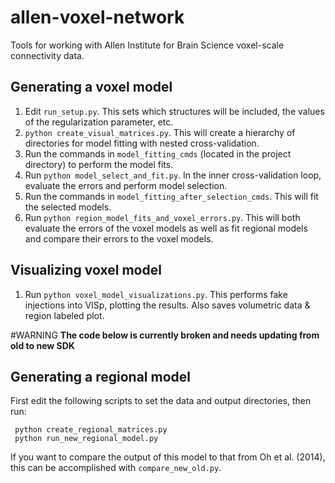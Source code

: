 allen-voxel-network
===================

Tools for working with Allen Institute for Brain Science voxel-scale 
connectivity data.

Generating a voxel model
------------------------

1. Edit `run_setup.py`. This sets which structures will be
   included, the values of the regularization parameter, etc.
2. `python create_visual_matrices.py`. This will create a hierarchy of 
   directories for model fitting with nested cross-validation.
3. Run the commands in `model_fitting_cmds` (located in the project directory) 
   to perform the model fits.
4. Run `python model_select_and_fit.py`. In the inner cross-validation loop,
   evaluate the errors and perform model selection.
5. Run the commands in `model_fitting_after_selection_cmds`. This will fit the
   selected models.
6. Run `python region_model_fits_and_voxel_errors.py`. This will both evaluate
   the errors of the voxel models as well as fit regional models and compare
   their errors to the voxel models.

Visualizing voxel model
-----------------------

1. Run `python voxel_model_visualizations.py`. This performs fake injections
   into VISp, plotting the results. Also saves volumetric data & region 
   labeled plot.

#WARNING
**The code below is currently broken and needs updating from old to new SDK**

Generating a regional model
---------------------------

First edit the following scripts to set the data and output directories, then
run:

     python create_regional_matrices.py
     python run_new_regional_model.py

If you want to compare the output of this model to that from Oh et al. (2014),
this can be accomplished with `compare_new_old.py`.

